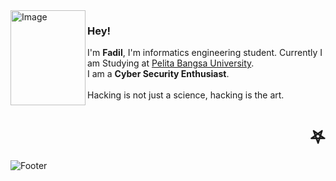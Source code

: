 <img align="left" width="120" height="152" alt="Image" src="https://github.com/user-attachments/assets/61989ec6-712a-4f12-82fd-41e4c82efbb7" />

### Hey!
I'm **Fadil**, I'm informatics engineering student. Currently I am Studying at [Pelita Bangsa University](https://www.pelitabangsa.ac.id/). <br>
I am a **Cyber Security Enthusiast**.
<br> <br>
Hacking is not just a science, hacking is the art.<br>
<h1 align="right">𖤐</h1>

![Footer](https://capsule-render.vercel.app/api?type=waving&color=000000&height=150&section=footer)
